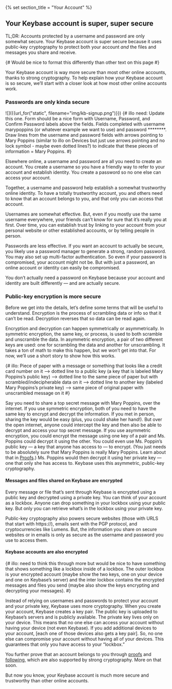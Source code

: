 {% set section_title = "Your Account" %}

## Your Keybase account is super, super secure
TL;DR: Accounts protected by a username and password are only somewhat secure. Your Keybase account is super secure because it uses public-key cryptography to protect both your account *and* the files and messages you share and receive. 

{# Would be nice to format this differently than other text on this page #}

Your Keybase account is way more secure than most other online accounts, thanks to strong cryptography. To help explain how your Keybase account is so secure, we’ll start with a closer look at how most other online accounts work.

### Passwords are only kinda secure
![]({{url_for("static", filename="img/kb-signup.png")}})
{# illo need: Update this one. Form should be a nice form with Username, Password, and Confirm Password labels above the fields. Fields completed with username marypoppins (or whatever example we want to use) and password ********. Draw lines from the username and password fields with arrows pointing to Mary Poppins (similar to illo on Devices but just use arrows pointing and no lock symbol - maybe even dotted lines?) to indicate that these pieces of information = Mary Poppins. #}

Elsewhere online, a username and password are all you need to create an account. You create a username so you have a friendly way to refer to your account and establish identity. You create a password so no one else can access your account. 

Together, a username and password help establish a somewhat trustworthy online identity. To have a totally trustworthy account, you and others need to know that an account belongs to you, and that only you can access that account.

Usernames are somewhat effective. But, even if you mostly use the same username everywhere, your friends can’t know for sure that it’s really you at first. Over time, you can establish trust by linking to your account from your personal website or other established accounts, or by telling people in person.

Passwords are less effective. If you want an account to actually be secure, you likely use a password manager to generate a strong, random password. You may also set up multi-factor authentication. So even if your password is compromised, your account might not be. But with just a password, an online account or identity can easily be compromised. 

You don’t actually need a password on Keybase because your account and identity are built differently — and are actually secure.

### Public-key encryption is more secure
Before we get into the details, let’s define some terms that will be useful to understand. Encryption is the process of scrambling data or info so that it can’t be read. Decryption reverses that so data can be read again. 

Encryption and decryption can happen symmetrically or asymmetrically. In symmetric encryption, the same key, or process, is used to both scramble and unscramble the data. In asymmetric encryption, a pair of two different keys are used: one for scrambling the data and another for unscrambling. It takes a ton of math to make this happen, but we won’t get into that. For now, we’ll use a short story to show how this works.

{# illo: Piece of paper with a message or something that looks like a credit card number on it —> dotted line to a public key (a key that is labeled Mary Poppins’s public key) —> dotted line to the same piece of paper but with scrambled/indecipherable data on it —> dotted line to another key (labeled Mary Poppins’s private key) —>  same piece of original paper with unscrambled message on it #}

Say you need to share a top secret message with Mary Poppins,  over the internet. If you use symmetric encryption, both of you need to have the same key to encrypt and decrypt the information. If you met in person, sharing the key would be easy (plus, you could shake her hand!). But over the open internet, anyone could intercept the key and then also be able to decrypt and access your top secret message. If you use asymmetric encryption, you could encrypt the message using one key of a pair and Ms. Poppins could decrypt it using the other. You could even use Ms. Poppin’s public key — a key that anyone has access to — to encrypt. (You just needs to be absolutely sure that Mary Poppins is really Mary Poppins. Learn about that in [Proofs](/proofs).) Ms. Poppins would then decrypt it using her private key — one that only she has access to. Keybase uses this asymmetric, public-key cryptography. 

#### Messages and files shared on Keybase are encrypted
Every message or file that’s sent through Keybase is encrypted using a public key and decrypted using a private key. You can think of your account as a lockbox. Anyone can drop something in your lockbox using your public key. But only you can retrieve what’s in the lockbox using your private key. 

Public-key cryptography also powers secure websites (those with URLS that start with https://), emails sent with the PGP protocol, and cryptocurrencies like Lumens. But, the information you share on secure websites or in emails is only as secure as the username and password you use to access them. 

#### Keybase accounts are also encrypted
{# illo: need to think this through more but would be nice to have something that shows something like a lockbox inside of a lockbox. The outer lockbox is your encrypted account (maybe show the two keys, one on your device and one on Keybase’s server) and the inter lockbox contains the encrypted messages and files you send (maybe also show the keys encrypting and decrypting your messages). #}

Instead of relying on usernames and passwords to protect your account and your private key, Keybase uses more cryptography. When you create your account, Keybase creates a key pair. The public key is uploaded to Keybase’s servers and is publicly available. The private key lives only on your device. This means that no one else can access your account without having your device (not even Keybase). If you add additional devices to your account, [each one of those devices also gets a key pair]. So, no one else can compromise your account without having all of your devices. This guarantees that only you have access to your “lockbox.” 

You further prove that an account belongs to you through [proofs](/account/proofs) and [following](/account/following), which are also supported by strong cryptography. More on that soon.

But now you know, your Keybase account is much more secure and trustworthy than other online accounts.
